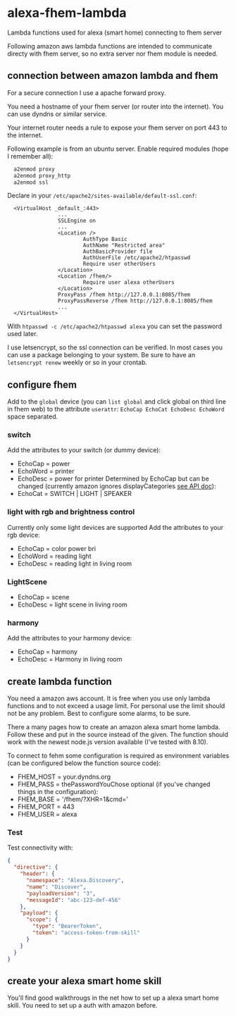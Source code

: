 # alexa-fhem-lambda
Lambda functions used for alexa (smart home) connecting to fhem server

Following amazon aws lambda functions are intended to communicate directy with fhem server, so no extra server nor fhem module is needed.

## connection between amazon lambda and fhem

For a secure connection I use a apache forward proxy.

You need a hostname of your fhem server (or router into the internet). You can use dyndns or similar service.

Your internet router needs a rule to expose your fhem server on port 443 to the internet.

Following example is from an ubuntu server.
Enable required modules (hope I remember all):
```bash
  a2enmod proxy
  a2enmod proxy_http
  a2enmod ssl
```
Declare in your `/etc/apache2/sites-available/default-ssl.conf`:
```ApacheConf
  <VirtualHost _default_:443>
                ...
                SSLEngine on
                ...
                <Location />
                        AuthType Basic
                        AuthName "Restricted area"
                        AuthBasicProvider file
                        AuthUserFile /etc/apache2/htpasswd
                        Require user otherUsers
                </Location>
                <Location /fhem/>
                        Require user alexa otherUsers
                </Location>
                ProxyPass /fhem http://127.0.0.1:8085/fhem
                ProxyPassReverse /fhem http://127.0.0.1:8085/fhem
                ...
  </VirtualHost>
```
With `htpasswd -c /etc/apache2/htpasswd alexa` you can set the password used later.

I use letsencrypt, so the ssl connection can be verified. In most cases you can use a package belonging to your system. Be sure to have an ```letsencrypt renew``` weekly or so in your crontab.

## configure fhem

Add to the ```global``` device (you can ```list global``` and click global on third line in fhem web) to the attribute ```userattr```: ```EchoCap EchoCat EchoDesc EchoWord``` space separated.

### switch
Add the attributes to your switch (or dummy device):
* EchoCap = power
* EchoWord = printer
* EchoDesc = power for printer
Determined by EchoCap but can be changed (currently amazon ignores displayCategories [see API doc](https://developer.amazon.com/de/docs/device-apis/alexa-discovery.html#display-categories)):
* EchoCat = SWITCH | LIGHT | SPEAKER 

### light with rgb and brightness control
Currently only some light devices are supported
Add the attributes to your rgb device:
* EchoCap = color power bri
* EchoWord = reading light
* EchoDesc = reading light in living room

### LightScene
* EchoCap = scene
* EchoDesc = light scene in living room

### harmony
Add the attributes to your harmony device:
* EchoCap = harmony
* EchoDesc = Harmony in living room

## create lambda function

You need a amazon aws account. It is free when you use only lambda functions and to not exceed a usage limit. For personal use the limit should not be any problem. Best to configure some alarms, to be sure.

There a many pages how to create an amazon alexa smart home lambda. Follow these and put in the source instead of the given.
The function should work with the newest node.js version available (I've tested with 8.10).

To connect to fehm some configuration is required as environment variables (can be configured below the function source code):
* FHEM_HOST = your.dyndns.org
* FHEM_PASS = thePasswordYouChose
optional (if you've changed things in the configuration):
* FHEM_BASE = '/fhem/?XHR=1&cmd='
* FHEM_PORT = 443
* FHEM_USER = alexa

### Test
Test connectivity with:
```json
{
  "directive": {
    "header": {
      "namespace": "Alexa.Discovery",
      "name": "Discover",
      "payloadVersion": "3",
      "messageId": "abc-123-def-456"
    },
    "payload": {
      "scope": {
        "type": "BearerToken",
        "token": "access-token-from-skill"
      }
    }
  }
}
```

## create your alexa smart home skill
You'll find good walkthrougs in the net how to set up a alexa smart home skill. You need to set up a auth with amazon before.
